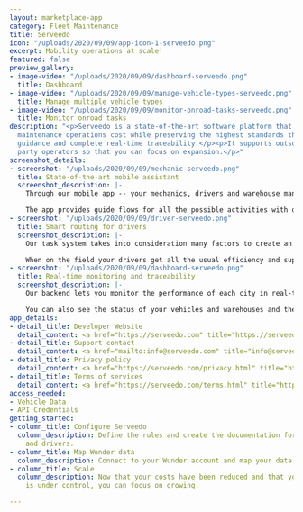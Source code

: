 ```yaml
---
layout: marketplace-app
category: Fleet Maintenance
title: Serveedo
icon: "/uploads/2020/09/09/app-icon-1-serveedo.png"
excerpt: Mobility operations at scale!
featured: false
preview_gallery:
- image-video: "/uploads/2020/09/09/dashboard-serveedo.png"
  title: Dashboard
- image-video: "/uploads/2020/09/09/manage-vehicle-types-serveedo.png"
  title: Manage multiple vehicle types
- image-video: "/uploads/2020/09/09/monitor-onroad-tasks-serveedo.png"
  title: Monitor onroad tasks
description: "<p>Serveedo is a state-of-the-art software platform that optimizes your
  maintenance operations cost while preserving the highest standards through extensive
  guidance and complete real-time traceability.</p><p>It supports outsourcing to third
  party operators so that you can focus on expansion.</p>"
screenshot_details:
- screenshot: "/uploads/2020/09/09/mechanic-serveedo.png"
  title: State-of-the-art mobile assistant
  screenshot_description: |-
    Through our mobile app -- your mechanics, drivers and warehouse managers get all the support they need when they need it.

    The app provides guide flows for all the possible activities with optional features such as checklists to perform before a vehicle can be deployed on the street again.
- screenshot: "/uploads/2020/09/09/driver-serveedo.png"
  title: Smart routing for drivers
  screenshot_description: |-
    Our task system takes into consideration many factors to create an optimized route for your drivers.

    When on the field your drivers get all the usual efficiency and support that our app provides.
- screenshot: "/uploads/2020/09/09/dashboard-serveedo.png"
  title: Real-time monitoring and traceability
  screenshot_description: |-
    Our backend lets you monitor the performance of each city in real-time with valuable metrics.

    You can also see the status of your vehicles and warehouses and their activities log.
app_details:
- detail_title: Developer Website
  detail_content: <a href="https://serveedo.com" title="https://serveedo.com">https://serveedo.com</a><br>
- detail_title: Support contact
  detail_content: <a href="mailto:info@serveedo.com" title="info@serveedo.com">info@serveedo.com<br></a>
- detail_title: Privacy policy
  detail_content: <a href="https://serveedo.com/privacy.html" title="https://serveedo.com/privacy.html">https://serveedo.com/privacy.html</a><br>
- detail_title: Terms of services
  detail_content: <a href="https://serveedo.com/terms.html" title="https://serveedo.com/terms.html">https://serveedo.com/terms.html</a><br>
access_needed:
- Vehicle Data
- API Credentials
getting_started:
- column_title: Configure Serveedo
  column_description: Define the rules and create the documentation for your mechanics
    and drivers.
- column_title: Map Wunder data
  column_description: Connect to your Wunder account and map your data.
- column_title: Scale
  column_description: Now that your costs have been reduced and that your quality
    is under control, you can focus on growing.

---
```

